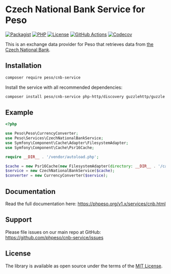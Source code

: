 # Czech National Bank Service for Peso

[![Packagist]][Packagist Link]
[![PHP]][Packagist Link]
[![License]][License Link]
[![GitHub Actions]][GitHub Actions Link]
[![Codecov]][Codecov Link]

[Packagist]: https://img.shields.io/packagist/v/peso/cnb-service.svg?style=flat-square
[PHP]: https://img.shields.io/packagist/php-v/peso/cnb-service.svg?style=flat-square
[License]: https://img.shields.io/packagist/l/peso/cnb-service.svg?style=flat-square
[GitHub Actions]: https://img.shields.io/github/actions/workflow/status/phpeso/cnb-service/ci.yml?style=flat-square
[Codecov]: https://img.shields.io/codecov/c/gh/phpeso/cnb-service?style=flat-square

[Packagist Link]: https://packagist.org/packages/peso/cnb-service
[GitHub Actions Link]: https://github.com/phpeso/cnb-service/actions
[Codecov Link]: https://codecov.io/gh/phpeso/cnb-service
[License Link]: LICENSE.md

This is an exchange data provider for Peso that retrieves data from
[the Czech National Bank](https://www.cnb.cz/en/).

## Installation

```bash
composer require peso/cnb-service
```

Install the service with all recommended dependencies:

```bash
composer install peso/cnb-service php-http/discovery guzzlehttp/guzzle symfony/cache
```

## Example

```php
<?php

use Peso\Peso\CurrencyConverter;
use Peso\Services\CzechNationalBankService;
use Symfony\Component\Cache\Adapter\FilesystemAdapter;
use Symfony\Component\Cache\Psr16Cache;

require __DIR__ . '/vendor/autoload.php';

$cache = new Psr16Cache(new FilesystemAdapter(directory: __DIR__ . '/cache'));
$service = new CzechNationalBankService($cache);
$converter = new CurrencyConverter($service);
```

## Documentation

Read the full documentation here: <https://phpeso.org/v1.x/services/cnb.html>

## Support

Please file issues on our main repo at GitHub: <https://github.com/phpeso/cnb-service/issues>

## License

The library is available as open source under the terms of the [MIT License][License Link].
